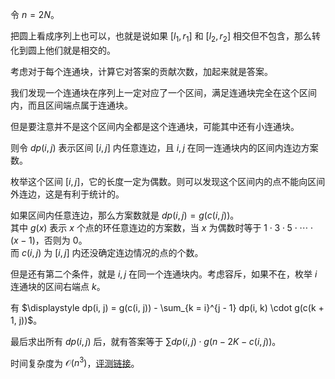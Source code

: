 令 $n = 2N$。

把圆上看成序列上也可以，也就是说如果 $[l_1, r_1]$ 和 $[l_2, r_2]$ 相交但不包含，那么转化到圆上他们就是相交的。

考虑对于每个连通块，计算它对答案的贡献次数，加起来就是答案。

我们发现一个连通块在序列上一定对应了一个区间，满足连通块完全在这个区间内，而且区间端点属于连通块。

但是要注意并不是这个区间内全都是这个连通块，可能其中还有小连通块。

则令 $dp(i, j)$ 表示区间 $[i, j]$ 内任意连边，且 $i, j$ 在同一连通块内的区间内连边方案数。

枚举这个区间 $[i, j]$，它的长度一定为偶数。则可以发现这个区间内的点不能向区间外连边，这是有利于统计的。

如果区间内任意连边，那么方案数就是 $dp(i, j) = g(c(i, j))$。  
其中 $g(x)$ 表示 $x$ 个点的环任意连边的方案数，当 $x$ 为偶数时等于 $1 \cdot 3 \cdot 5 \cdot \cdots \cdot (x - 1)$，否则为 $0$。  
而 $c(i, j)$ 为 $[i, j]$ 内还没确定连边情况的点的个数。

但是还有第二个条件，就是 $i, j$ 在同一个连通块内。考虑容斥，如果不在，枚举 $i$ 连通块的区间右端点 $k$。

有 $\displaystyle dp(i, j) = g(c(i, j)) - \sum_{k = i}^{j - 1} dp(i, k) \cdot g(c(k + 1, j))$。

最后求出所有 $dp(i, j)$ 后，就有答案等于 $\displaystyle \sum dp(i, j) \cdot g(n - 2K - c(i, j))$。

时间复杂度为 $\mathcal O (n^3)$，[评测链接](https://atcoder.jp/contests/agc028/submissions/10394841)。